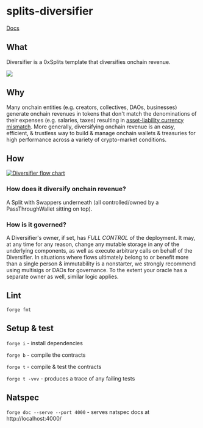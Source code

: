 # splits-diversifier

[Docs](https://docs.0xsplits.xyz/templates/diversifier)

## What

Diversifier is a 0xSplits template that diversifies onchain revenue.

![](https://docs.0xsplits.xyz/_next/image?url=%2F_next%2Fstatic%2Fmedia%2Fdiversifier_diagram.9dfbf3b2.png&w=3840&q=75)

## Why

Many onchain entities (e.g. creators, collectives, DAOs, businesses) generate onchain revenues in tokens that don't match the denominations of their expenses (e.g. salaries, taxes) resulting in [asset-liability currency mismatch](https://en.wikipedia.org/wiki/Asset%E2%80%93liability_mismatch#Currency_Mismatch).
More generally, diversifying onchain revenue is an easy, efficient, & trustless way to build & manage onchain wallets & treasuries for high performance across a variety of crypto-market conditions.

## How

[![Diversifier flow chart](https://mermaid.ink/svg/pako:eNqNk8tuwjAQRX_FcoWyIRIlvJRFJV7ZVapK1W6yGZIBRnLsyJlAEeLfmxhoG0RRN37ce-ZalscHmZgUZSh93481EysMxYy2aAtaEdpYOyPWrdYh1kKQJg6FWwrh8QYz9ELhLaFAr_1bfQdLsFRYeN-4M1dGcwQZqX1dV0PqUuh8RRqnRhlb2w-DybA76jQAxk--C-SWMrD7HyYKol40uMVMjE3R3k0rMDE6beQN5vPhZHibuk7s9IajfpOFhGkLTEb_A2a0TI3Tx_1JL5rehK7zekEwmo69E3msp2o4tlr1e66U2SUbsHxyX6Ao3jbWlOvNByiFLHz_SSxyRVzTNeI2Tn7FhHJCzY_XzmIHeY62-4cenPUz1QzrNsygaVaVsi0ztBlQWrWra6lYulaLZVgtU1xBqTiW1RUrFEo2i71OZMi2xLYs8xQYZwRrC9lFxJTY2OfTD3Af4fgF-uvqYg)](https://mermaid.live/edit#pako:eNqNk0lrwzAQhf-KUAm-xJDG2fChkM23QmlKe_FlYo-TAVky8jhpCPnvtZVuDmnoRct73zwhNDrKxKQoQ-n7fqyZWGEoFrRDW1JGaGPtjFh3OsdYC0GaOBRuKYTHW8zRC4W3hhK97m_1FSzBWmHpfePOzIzmCHJSh6augdRXofMVaZwbZWxj341m4_6k1wIY3_kmUFjKwR5-mCiIBtHoGjMzNkV7M63ExOi0lTdaLsez8XXqMrE3GE-GbRYSph0wGf0PmNEytU6fDmeDaH4VuswbBMFkPvXO5KmZ6uHU6TTvmSmzT7Zg-ew-QVm-bK2pNts3UApZ-P6DWBWKuKEbxG2c_IwJFYSa7y-d1R6KAm3_Dz341D-pdli_ZQZts66UXZmjzYHSul1dS8XStVosw3qZYgaV4ljWV6xRqNisDjqRIdsKu7IqUmBcEGws5DLMQJW1iimxsY_nL-B-wukD5E3qrQ)

### How does it diversify onchain revenue?

A Split with Swappers underneath (all controlled/owned by a PassThroughWallet sitting on top).

### How is it governed?

A Diversifier's owner, if set, has _FULL CONTROL_ of the deployment.
It may, at any time for any reason, change any mutable storage in any of the underlying components, as well as execute arbitrary calls on behalf of the Diversifier.
In situations where flows ultimately belong to or benefit more than a single person & immutability is a nonstarter, we strongly recommend using multisigs or DAOs for governance.
To the extent your oracle has a separate owner as well, similar logic applies.

## Lint

`forge fmt`

## Setup & test

`forge i` - install dependencies

`forge b` - compile the contracts

`forge t` - compile & test the contracts

`forge t -vvv` - produces a trace of any failing tests

## Natspec

`forge doc --serve --port 4000` - serves natspec docs at http://localhost:4000/
